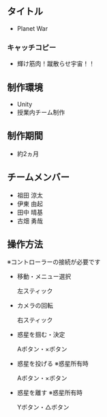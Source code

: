 ## タイトル
- Planet War
### キャッチコピー
- 輝け筋肉！蹴散らせ宇宙！！
## 制作環境
- Unity
- 授業内チーム制作
## 制作期間
- 約2ヵ月
## チームメンバー
- 祖田 涼太
- 伊東 由起
- 田中 晴基
- 古畑 勇哉
## 操作方法
※コントローラーの接続が必要です
- 移動・メニュー選択

  左スティック
- カメラの回転
  
  右スティック
- 惑星を掴む・決定

  Aボタン・×ボタン
- 惑星を投げる ※惑星所有時
  
  Aボタン・×ボタン  
- 惑星を離す ※惑星所有時

  Yボタン・△ボタン
